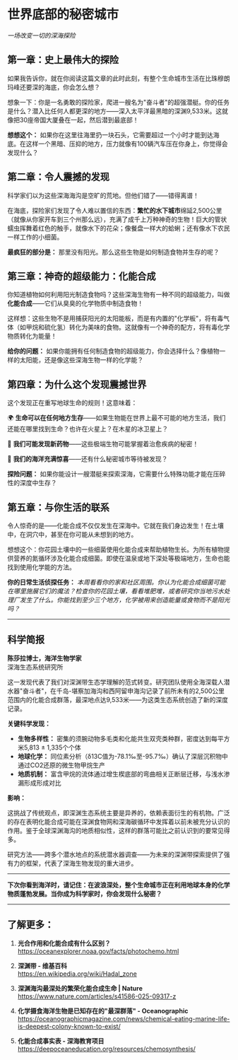 # 世界底部的秘密城市

*一场改变一切的深海探险*

## 第一章：史上最伟大的探险

如果我告诉你，就在你阅读这篇文章的此时此刻，有整个生命城市生活在比珠穆朗玛峰还要深的海底，你会怎么想？

想象一下：你是一名勇敢的探险家，爬进一艘名为"奋斗者"的超强潜艇。你的任务是什么？潜入比任何人都更深的地方——深入太平洋最黑暗的深渊9,533米。这就像把30座帝国大厦叠在一起，然后潜到最底部！

**想想这个：** 如果你在这里往海里扔一块石头，它需要超过一个小时才能到达海底。在这样一个黑暗、压抑的地方，压力就像有100辆汽车压在你身上，你觉得会发现什么？

## 第二章：令人震撼的发现

科学家们以为这些深海海沟是空旷的荒地。但他们错了——错得离谱！

在海底，探险家们发现了令人难以置信的东西：**繁忙的水下城市**绵延2,500公里（就像从你家开车到三个州那么远），充满了成千上万种神奇的生物！巨大的管状蠕虫挥舞着红色的触手，就像水下的花朵；像餐盘一样大的蛤蜊；还有像水下农民一样工作的小细菌。

**最疯狂的部分是：** 那里没有阳光。那么这些生物是如何制造食物并生存的呢？

## 第三章：神奇的超级能力：化能合成

你知道植物如何利用阳光制造食物吗？这些深海生物有一种不同的超级能力，叫做**化能合成**——它们从臭臭的化学物质中制造食物！

这样想：这些生物不是用捕获阳光的太阳能板，而是有内置的"化学板"，将有毒气体（如甲烷和硫化氢）转化为美味的食物。这就像有一个神奇的配方，将有毒化学物质转化为能量！

**给你的问题：** 如果你能拥有任何制造食物的超级能力，你会选择什么？像植物一样的太阳能，还是像这些深海生物一样的化学能？

## 第四章：为什么这个发现震撼世界

这个发现正在重写地球生命的规则！这意味着：

🌍 **生命可以在任何地方生存**——如果生物能在世界上最不可能的地方生活，我们还能在哪里找到生命？也许在火星上？在木星的冰卫星上？

🔬 **我们可能发现新药物**——这些极端生物可能掌握着治愈疾病的秘密！

🌊 **我们的海洋充满惊喜**——还有什么秘密城市等待被发现？

**探险问题：** 如果你能设计一艘潜艇来探索深海，它需要什么特殊功能才能在压碎性的深度中生存？

## 第五章：与你生活的联系

令人惊奇的是——化能合成不仅仅发生在深海中。它就在我们身边发生！在土壤中，在洞穴中，甚至在你可能从未想到的地方。

想想这个：你花园土壤中的一些细菌使用化能合成来帮助植物生长。为所有植物提供营养的氮循环涉及化能合成细菌。即使在温泉或地下深处等极端地方，生命也能找到使用化学能的方法。

**你的日常生活侦探任务：**
*本周看看你的家和社区周围。你认为化能合成细菌可能在哪里施展它们的魔法？检查你的花园土壤，看看堆肥堆，或者研究你当地污水处理厂发生了什么。你能找到至少三个地方，化学被用来创造能量或食物而不是阳光吗？*

---

## 科学简报

**陈莎拉博士，海洋生物学家**  
深海生态系统研究所

这一发现代表了我们对深渊带生态学理解的范式转变。研究团队使用全海深载人潜水器"奋斗者"，在千岛-堪察加海沟和西阿留申海沟记录了前所未有的2,500公里范围内的化能合成群落，最深地点达9,533米——为这类生态系统创造了新的深度记录。

**关键科学发现：**

- **生物多样性：** 密集的须腕动物多毛类和化能共生双壳类种群，密度达到每平方米5,813 ± 1,335个个体
- **地球化学：** 同位素分析（δ13C值为-78.1‰至-95.7‰）确认了深层沉积物中通过CO2还原的微生物甲烷生产
- **地质机制：** 富含甲烷的流体通过增生楔底部的弯曲相关正断层迁移，与浅水渗漏形成形成对比

**影响：**

这挑战了传统观点，即深渊生态系统主要是异养的，依赖表面衍生的有机物。广泛的存在表明化能合成可能在深渊食物网和深海碳循环中发挥着以前未被充分认识的作用。鉴于全球深渊海沟的地质相似性，这样的群落可能比之前认识到的要常见得多。

研究方法——跨多个潜水地点的系统潜水器调查——为未来的深渊带探索提供了强有力的框架，代表了深海生物发现的重大进步。

---

**下次你看到海洋时，请记住：在波浪深处，整个生命城市正在利用地球本身的化学物质蓬勃发展。当你成为科学家时，你会发现什么秘密？**

---

## 了解更多：

1. **光合作用和化能合成有什么区别？**  
   https://oceanexplorer.noaa.gov/facts/photochemo.html

2. **深渊带 - 维基百科**  
   https://en.wikipedia.org/wiki/Hadal_zone

3. **深渊海沟最深处的繁荣化能合成生命 | Nature**  
   https://www.nature.com/articles/s41586-025-09317-z

4. **化学摄食海洋生物是已知存在的"最深群落" - Oceanographic**  
   https://oceanographicmagazine.com/news/chemical-eating-marine-life-is-deepest-colony-known-to-exist/

5. **化能合成事实表 - 深海教育项目**  
   https://deepoceaneducation.org/resources/chemosynthesis/
